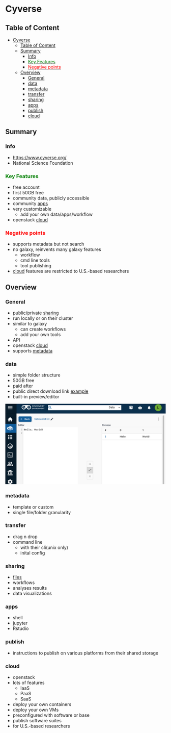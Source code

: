 # Cyverse

## Table of Content

- [Cyverse](#cyverse)
  - [Table of Content](#table-of-content)
  - [Summary](#summary)
    - [Info](#info)
    - [<span style="color:green">Key Features</span>](#key-features)
    - [<span style="color:red">Negative points</span>](#negative-points)
  - [Overview](#overview)
    - [General](#general)
    - [data](#data)
    - [metadata](#metadata)
    - [transfer](#transfer)
    - [sharing](#sharing)
    - [apps](#apps)
    - [publish](#publish)
    - [cloud](#cloud)

## Summary

### Info

- https://www.cyverse.org/
- National Science Foundation

### <span style="color:green">Key Features</span>
- free account
- first 50GB free
- community data, publicly accessible
- community [apps](#apps)
- very customizable
  - add your own data/apps/workflow
- openstack [cloud](#cloud)

### <span style="color:red">Negative points</span>
- supports metadata but not search
- no galaxy, reinvents many galaxy features
  - workflow
  - cmd line tools
  - tool publishing
- [cloud](#cloud) features are restricted to U.S.-based researchers

## Overview

### General
- public/private [sharing](#sharing)
- run locally or on their cluster
- similar to galaxy
  - can create workflows
  - add your own tools
- API
- openstack [cloud](#cloud)
- supports [metadata](#metadata)

### data

- simple folder structure
- 50GB free
- paid after
- public direct download link [example](https://data.cyverse.org/dav-anon/iplant/home/laperlej/helloworld.txt)
- built-in preview/editor

![editor](Screen%20Shot%202022-06-20%20at%202.17.03%20AM.png)

### metadata

- template or custom
- single file/folder granularity

### transfer

- drag n drop
- command line
  - with their cli(unix only)
  - inital config

### sharing

- [files](#data)
- workflows
- analyses results
- data visualizations

### apps

- shell
- jupyter
- Rstudio

### publish

- instructions to publish on various platforms from their shared storage

### cloud

- openstack
- lots of features
  - IaaS
  - PaaS
  - SaaS
- deploy your own containers
- deploy your own VMs
- preconfigured with software or base
- publish software suites
- for U.S.-based researchers
